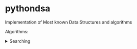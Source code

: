 # pythondsa
Implementation of Most known Data Structures and algorithms


Algorithms:
<details>
  <summary>Searching</summary>
  * (https://github.com/shivammehta007/pythondsa/blob/master/search/binary.py "Binary")
    * (https://github.com/shivammehta007/pythondsa/blob/master/search/pylint_score/binarypy_pylint.out "Pylint Score")
</details>
